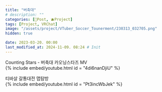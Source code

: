 ```yaml
---
title: "버축대"
# description: ""
categories: [📀Post, 🫐Project]
tags: [Project, VRChat]
image: "/assets/project/VTuber_Soccer_Tounerment/230313_032705.png"
hidden: true

date: 2023-03-20. 00:00
last_modified_at: 2024-11-09. 08:24 # Init
---
```


Counting Stars - 버축대 카오닝스타즈 MV  
{% include embed/youtube.html id = "4di6nanDjiU" %}

티바살 갈통대전 맵탐방  
{% include embed/youtube.html id = "Pt3incWbJek" %}
